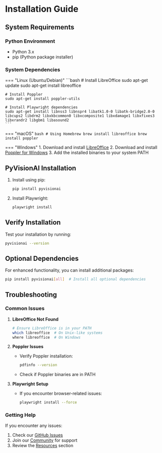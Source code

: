 # Installation Guide

## System Requirements

### Python Environment
- Python 3.x
- pip (Python package installer)

### System Dependencies

=== "Linux (Ubuntu/Debian)"
    ```bash
    # Install LibreOffice
    sudo apt-get update
    sudo apt-get install libreoffice
    
    # Install Poppler
    sudo apt-get install poppler-utils
    
    # Install Playwright dependencies
    sudo apt-get install libnss3 libnspr4 libatk1.0-0 libatk-bridge2.0-0 libcups2 libdrm2 libxkbcommon0 libxcomposite1 libxdamage1 libxfixes3 libxrandr2 libgbm1 libasound2
    ```

=== "macOS"
    ```bash
    # Using Homebrew
    brew install libreoffice
    brew install poppler
    ```

=== "Windows"
    1. Download and install [LibreOffice](https://www.libreoffice.org/download/download/)
    2. Download and install [Poppler for Windows](http://blog.alivate.com.au/poppler-windows/)
    3. Add the installed binaries to your system PATH

## PyVisionAI Installation

1. Install using pip:
   ```bash
   pip install pyvisionai
   ```

2. Install Playwright:
   ```bash
   playwright install
   ```

## Verify Installation

Test your installation by running:
```bash
pyvisionai --version
```

## Optional Dependencies

For enhanced functionality, you can install additional packages:

```bash
pip install pyvisionai[all]  # Install all optional dependencies
```

## Troubleshooting

### Common Issues

1. **LibreOffice Not Found**
   ```bash
   # Ensure LibreOffice is in your PATH
   which libreoffice  # On Unix-like systems
   where libreoffice  # On Windows
   ```

2. **Poppler Issues**
   - Verify Poppler installation:
     ```bash
     pdfinfo --version
     ```
   - Check if Poppler binaries are in PATH

3. **Playwright Setup**
   - If you encounter browser-related issues:
     ```bash
     playwright install --force
     ```

### Getting Help

If you encounter any issues:
1. Check our [GitHub Issues](https://github.com/MDGrey33/pyvisionai/issues)
2. Join our [Community](../community.md) for support
3. Review the [Resources](../resources.md) section
